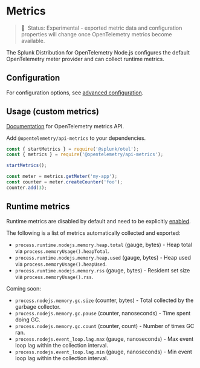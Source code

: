 # Metrics

> :construction: &nbsp;Status: Experimental - exported metric data and
> configuration properties will change once OpenTelemetry metrics become available.

The Splunk Distribution for OpenTelemetry Node.js configures the default OpenTelemetry meter provider and can collect
runtime metrics.

## Configuration

For configuration options, see [advanced configuration](advanced-config.md#metrics).

## Usage (custom metrics)

[Documentation](https://open-telemetry.github.io/opentelemetry-js/modules/_opentelemetry_api_metrics.html) for OpenTelemetry metrics API.

Add `@opentelemetry/api-metrics` to your dependencies.

```javascript
const { startMetrics } = require('@splunk/otel');
const { metrics } = require('@opentelemetry/api-metrics');

startMetrics();

const meter = metrics.getMeter('my-app');
const counter = meter.createCounter('foo');
counter.add(3);
```

## Runtime metrics

Runtime metrics are disabled by default and need to be explicitly [enabled](advanced-config.md#metrics).

The following is a list of metrics automatically collected and exported:

- `process.runtime.nodejs.memory.heap.total` (gauge, bytes) - Heap total via `process.memoryUsage().heapTotal`.
- `process.runtime.nodejs.memory.heap.used` (gauge, bytes) - Heap used via `process.memoryUsage().heapUsed`.
- `process.runtime.nodejs.memory.rss` (gauge, bytes) - Resident set size via `process.memoryUsage().rss`.

Coming soon:
- `process.nodejs.memory.gc.size` (counter, bytes) - Total collected by the garbage collector.
- `process.nodejs.memory.gc.pause` (counter, nanoseconds) - Time spent doing GC.
- `process.nodejs.memory.gc.count` (counter, count) - Number of times GC ran.
- `process.nodejs.event_loop.lag.max` (gauge, nanoseconds) - Max event loop lag within the collection interval.
- `process.nodejs.event_loop.lag.min` (gauge, nanoseconds) - Min event loop lag within the collection interval.
